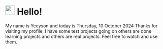  <h1>
    <img src="https://emojis.slackmojis.com/emojis/images/1643510097/45343/hi.gif?1643510097" width="30"/> 
    Hello!
 </h1>
 <p>
    My name is Yeeyson and today is Thursday, 10 October 2024
    Thanks for visiting my profile, I have some test projects going on others are done learning projects and others are real projects.
    Feel free to watch and use them.
 </p>